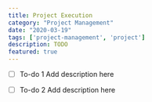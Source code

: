 ```yaml
---
title: Project Execution
category: "Project Management"
date: "2020-03-19"
tags: ['project-management', 'project']
description: TODO
featured: true
---
```


- [ ] To-do 1
Add description here

- [ ] To-do 2
Add description here